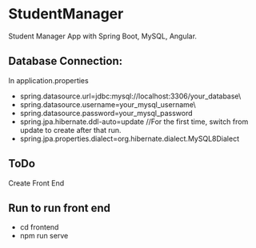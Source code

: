 # StudentManager
Student Manager App with Spring Boot, MySQL, Angular.

## Database Connection:
In application.properties
* spring.datasource.url=jdbc:mysql://localhost:3306/your_database\\
* spring.datasource.username=your_mysql_username\\
* spring.datasource.password=your_mysql_password
* spring.jpa.hibernate.ddl-auto=update //For the first time, switch from update to create after that run.
* spring.jpa.properties.dialect=org.hibernate.dialect.MySQL8Dialect

## ToDo
Create Front End

## Run to run front end 
- cd frontend
- npm run serve
